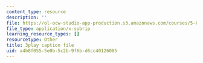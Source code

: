 ```yaml
---
content_type: resource
description: ''
file: https://ol-ocw-studio-app-production.s3.amazonaws.com/courses/5-61-physical-chemistry-fall-2017/a4b8f0555e0b5c2b9f6bd6cc40126085_lfH99vfhiI4.vtt
file_type: application/x-subrip
learning_resource_types: []
resourcetype: Other
title: 3play caption file
uid: a4b8f055-5e0b-5c2b-9f6b-d6cc40126085
---
```

